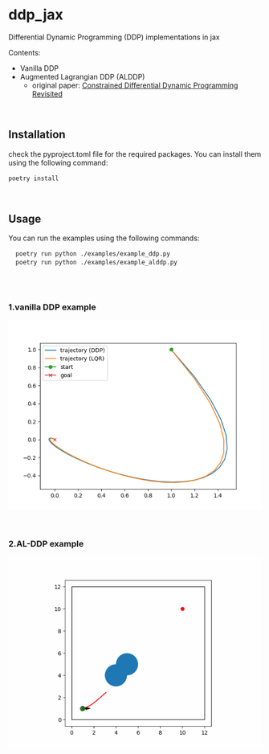 # ddp_jax
Differential Dynamic Programming (DDP) implementations in jax

Contents:
- Vanilla DDP
- Augmented Lagrangian DDP (ALDDP)
  - original paper: [Constrained Differential Dynamic Programming Revisited](https://ieeexplore.ieee.org/document/9561530)


<br>

## Installation
check the pyproject.toml file for the required packages. You can install them using the following command:
```bash
poetry install
```

<br>

## Usage
You can run the examples using the following commands:
```bash
  poetry run python ./examples/example_ddp.py
  poetry run python ./examples/example_alddp.py
```

<br>

<br>

### 1.vanilla DDP example

![png](https://github.com/Emile-Aquila/ddp_jax/blob/main/figs/example_ddp.png)

<br>

### 2.AL-DDP example

![gif](https://github.com/Emile-Aquila/ddp_jax/blob/main/figs/output.gif)
